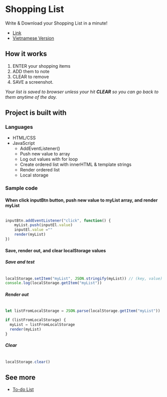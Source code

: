 # Shopping List

Write & Download your Shopping List in a minute!

- [Link](https://baonguyenpham.github.io/shopping-list/)
- [Vietnamese Version](https://baonguyenpham.github.io/di-cho/)

## How it works

1. ENTER your shopping items
2. ADD them to note
4. CLEAR to remove  
5. SAVE a screenshot.

*Your list is saved to browser unless your hit **CLEAR** so you can go back to them anytime of the day.*

## Project is built with 

### Languages

- HTML/CSS
- JavaScript
  - AddEventListener()
  - Push new value to array
  - Log out values with for loop
  - Create ordered list with innerHTML & template strings
  - Render ordered list
  - Local storage

### Sample code

#### When click **inputBtn** button, **push** new value to **myList** array, and **render** myList

```JavaScript

inputBtn.addEventListener("click", function() {
    myList.push(inputEl.value)
    inputEl.value =""
    render(myList)
})

```

#### Save, render out, and clear localStorage values

##### Save and test

```JavaScript

localStorage.setItem("myList", JSON.stringify(myList)) // (key, value)
console.log(localStorage.getItem("myList"))

```

##### Render out

```JavaScript

let listFromLocalStorage = JSON.parse(localStorage.getItem("myList"))

if (listFromLocalStorage) {
  myList = listFromLocalStorage
  render(myList)
}

```

##### Clear 

```JavaScript

localStorage.clear()

```

## See more
- [To-do List](https://github.com/baonguyenpham/todo-list)

